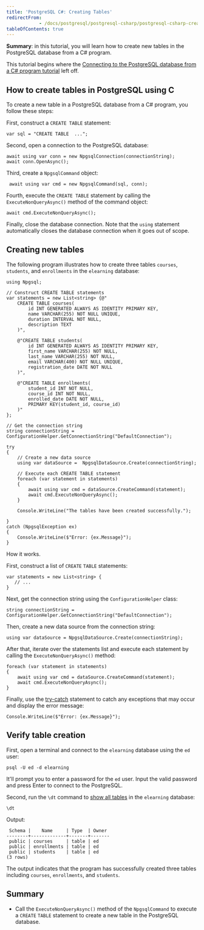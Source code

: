 ```yaml
---
title: 'PostgreSQL C#: Creating Tables'
redirectFrom: 
            - /docs/postgresql/postgresql-csharp/postgresql-csharp-create-table/
tableOfContents: true
---
```



**Summary**: in this tutorial, you will learn how to create new tables in the PostgreSQL database from a C# program.





This tutorial begins where the [Connecting to the PostgreSQL database from a C# program tutorial](https://www.postgresqltutorial.com/postgresql-csharp/postgresql-csharp-connect/) left off.





## How to create tables in PostgreSQL using C





To create a new table in a PostgreSQL database from a C# program, you follow these steps:





First, construct a `CREATE TABLE` statement:





```
var sql = "CREATE TABLE  ...";
```





Second, open a connection to the PostgreSQL database:





```
await using var conn = new NpgsqlConnection(connectionString);
await conn.OpenAsync();
```





Third, create a `NpgsqlCommand` object:





```
 await using var cmd = new NpgsqlCommand(sql, conn);
```





Fourth, execute the `CREATE TABLE` statement by calling the `ExecuteNonQueryAsync()` method of the command object:





```
await cmd.ExecuteNonQueryAsync();
```





Finally, close the database connection. Note that the `using` statement automatically closes the database connection when it goes out of scope.





## Creating new tables





The following program illustrates how to create three tables `courses`, `students`, and `enrollments` in the `elearning` database:





```
using Npgsql;

// Construct CREATE TABLE statements
var statements = new List<string> {@"
    CREATE TABLE courses(
        id INT GENERATED ALWAYS AS IDENTITY PRIMARY KEY,
        name VARCHAR(255) NOT NULL UNIQUE,
        duration INTERVAL NOT NULL,
        description TEXT
    )",

    @"CREATE TABLE students(
        id INT GENERATED ALWAYS AS IDENTITY PRIMARY KEY,
        first_name VARCHAR(255) NOT NULL,
        last_name VARCHAR(255) NOT NULL,
        email VARCHAR(400) NOT NULL UNIQUE,
        registration_date DATE NOT NULL
    )",

    @"CREATE TABLE enrollments(
        student_id INT NOT NULL,
        course_id INT NOT NULL,
        enrolled_date DATE NOT NULL,
        PRIMARY KEY(student_id, course_id)
    )"
};

// Get the connection string
string connectionString = ConfigurationHelper.GetConnectionString("DefaultConnection");

try
{
    // Create a new data source
    using var dataSource =  NpgsqlDataSource.Create(connectionString);

    // Execute each CREATE TABLE statement
    foreach (var statement in statements)
    {
        await using var cmd = dataSource.CreateCommand(statement);
        await cmd.ExecuteNonQueryAsync();
    }

    Console.WriteLine("The tables have been created successfully.");

}
catch (NpgsqlException ex)
{
    Console.WriteLine($"Error: {ex.Message}");
}
```





How it works.





First, construct a list of `CREATE` `TABLE` statements:





```
var statements = new List<string> {
   // ...
}
```





Next, get the connection string using the `ConfigurationHelper` class:





```
string connectionString = ConfigurationHelper.GetConnectionString("DefaultConnection");
```





Then, create a new data source from the connection string:





```
using var dataSource = NpgsqlDataSource.Create(connectionString);
```





After that, iterate over the statements list and execute each statement by calling the `ExecuteNonQueryAsync()` method:





```
foreach (var statement in statements)
{
    await using var cmd = dataSource.CreateCommand(statement);
    await cmd.ExecuteNonQueryAsync();
}
```





Finally, use the [try-catch](https://www.csharptutorial.net/csharp-tutorial/csharp-try-catch/) statement to catch any exceptions that may occur and display the error message:





```
Console.WriteLine($"Error: {ex.Message}");
```





## Verify table creation





First, open a terminal and connect to the `elearning` database using the `ed` user:





```
psql -U ed -d elearning
```





It'll prompt you to enter a password for the `ed` user. Input the valid password and press Enter to connect to the PostgreSQL.





Second, run the `\dt` command to [show all tables](https://www.postgresqltutorial.com/postgresql-administration/postgresql-show-tables/) in the `elearning` database:





```
\dt
```





Output:





```
 Schema |    Name     | Type  | Owner
--------+-------------+-------+-------
 public | courses     | table | ed
 public | enrollments | table | ed
 public | students    | table | ed
(3 rows)
```





The output indicates that the program has successfully created three tables including `courses`, `enrollments`, and `students`.





## Summary





- Call the `ExecuteNonQueryAsync()` method of the `NpgsqlCommand` to execute a `CREATE` `TABLE` statement to create a new table in the PostgreSQL database.


